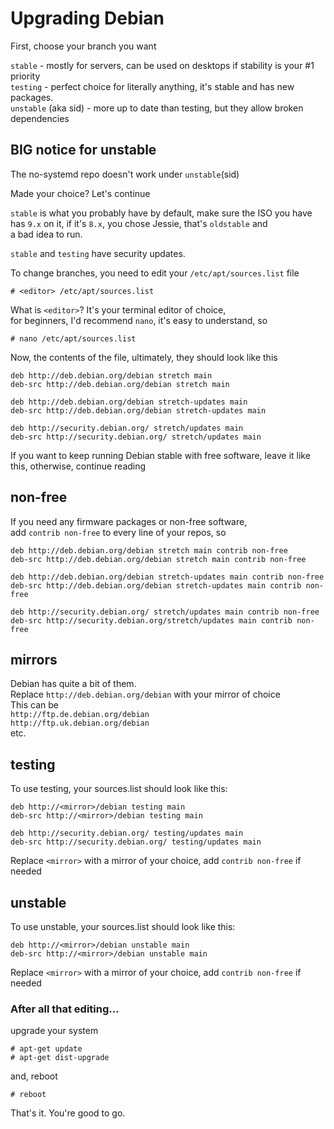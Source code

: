 # Upgrading Debian

First, choose your branch you want  

`stable` - mostly for servers, can be used on desktops if stability is your #1 priority  
`testing` - perfect choice for literally anything, it's stable and has new packages.  
`unstable` (aka sid) - more up to date than testing, but they allow broken dependencies  

## BIG notice for unstable
The no-systemd repo doesn't work under `unstable`(sid)  

Made your choice? Let's continue  

`stable` is what you probably have by default, make sure the ISO you have  
has `9.x` on it, if it's `8.x`, you chose Jessie, that's `oldstable` and  
a bad idea to run.  

`stable` and `testing` have security updates.  

To change branches, you need to edit your `/etc/apt/sources.list` file  


```
# <editor> /etc/apt/sources.list
```
What is `<editor>`? It's your terminal editor of choice,  
for beginners, I'd recommend `nano`, it's easy to understand, so  
```
# nano /etc/apt/sources.list
```
Now, the contents of the file, ultimately, they should look like this  
```
deb http://deb.debian.org/debian stretch main
deb-src http://deb.debian.org/debian stretch main

deb http://deb.debian.org/debian stretch-updates main
deb-src http://deb.debian.org/debian stretch-updates main

deb http://security.debian.org/ stretch/updates main
deb-src http://security.debian.org/ stretch/updates main
```
If you want to keep running Debian stable with free software, leave it like  
this, otherwise, continue reading  

## non-free  

If you need any firmware packages or non-free software,  
add `contrib non-free` to every line of your repos, so  
```
deb http://deb.debian.org/debian stretch main contrib non-free
deb-src http://deb.debian.org/debian stretch main contrib non-free

deb http://deb.debian.org/debian stretch-updates main contrib non-free
deb-src http://deb.debian.org/debian stretch-updates main contrib non-free

deb http://security.debian.org/ stretch/updates main contrib non-free
deb-src http://security.debian.org/stretch/updates main contrib non-free
```  

## mirrors  

Debian has quite a bit of them.  
Replace `http://deb.debian.org/debian` with your mirror of choice  
This can be  
`http://ftp.de.debian.org/debian`  
`http://ftp.uk.debian.org/debian`  
etc.  

## testing  

To use testing, your sources.list should look like this:  
```
deb http://<mirror>/debian testing main
deb-src http://<mirror>/debian testing main

deb http://security.debian.org/ testing/updates main
deb-src http://security.debian.org/ testing/updates main
```
Replace `<mirror>` with a mirror of your choice, add `contrib non-free` if needed  

## unstable

To use unstable, your sources.list should look like this:
```
deb http://<mirror>/debian unstable main
deb-src http://<mirror>/debian unstable main
```
Replace `<mirror>` with a mirror of your choice, add `contrib non-free` if needed  

### After all that editing...  
upgrade your system  
```
# apt-get update
# apt-get dist-upgrade
```
and, reboot  
```
# reboot
```

That's it. You're good to go.

